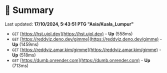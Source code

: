 # 📖 Summary
Last updated: **17/10/2024, 5:43:51 PTG "Asia/Kuala_Lumpur"**

- `GET` [https://hst.ujol.dev](https://hst.ujol.dev) - **Up** (558ms)
- `GET` [https://reddviz.deno.dev/gimme](https://reddviz.deno.dev/gimme) - **Up** (1459ms)
- `GET` [https://reddviz.amar.kim/gimme](https://reddviz.amar.kim/gimme) - **Up** (518ms)
- `GET` [https://dumb.onrender.com](https://dumb.onrender.com) - **Up** (713ms)
